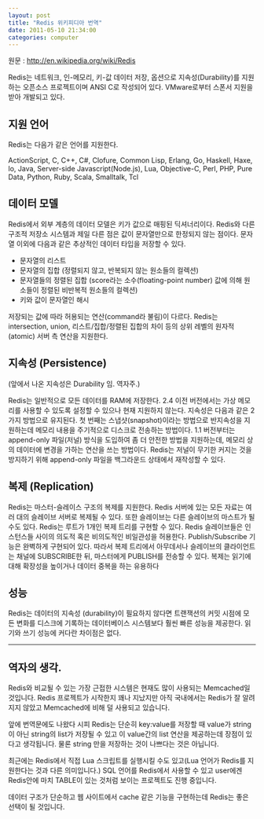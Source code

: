 ```yaml
---
layout: post
title: "Redis 위키피디아 번역"
date: 2011-05-10 21:34:00
categories: computer
---
```


원문 : http://en.wikipedia.org/wiki/Redis

Redis는 네트워크, 인-메모리, 키-값 데이터 저장, 옵션으로 지속성(Durability)를 지원하는 오픈소스 프로젝트이며 ANSI C로 작성되어 있다. VMware로부터 스폰서 지원을 받아 개발되고 있다.


## 지원 언어

Redis는 다음가 같은 언어를 지원한다.

ActionScript, C, C++, C#, Clofure, Common Lisp, Erlang, Go, Haskell, Haxe, lo, Java, Server-side Javascript(Node.js), Lua, Objective-C, Perl, PHP, Pure Data, Python, Ruby, Scala, Smalltalk, Tcl

## 데이터 모델

Redis에서 외부 계층의 데이터 모델은 키가 값으로 매핑된 딕셔너리이다. Redis와 다른 구조적 저장소 시스템과 제일 다른 점은 값이 문자열만으로 한정되지 않는 점이다. 문자열 이외에 다음과 같은 추상적인 데이터 타입을 저장할 수 있다.


- 문자열의 리스트
- 문자열의 집합 (정렬되지 않고, 반복되지 않는 원소들의 컬렉션)
- 문자열들의 정렬된 집합 (score라는 소수(floating-point number) 값에 의해 원소들이 정렬된 비반복적 원소들의 컬렉션)
- 키와 값이 문자열인 해시

저장되는 값에 따라 허용되는 연산(command라 불림)이 다르다. Redis는 intersection, union, 리스트/집합/정렬된 집합의 차이 등의 상위 레벨의 원자적(atomic) 서버 측 연산을 지원한다.

## 지속성 (Persistence)

(앞에서 나온 지속성은 Durability 임. 역자주.)

Redis는 일반적으로 모든 데이터를 RAM에 저장한다. 2.4 이전 버전에서는 가상 메모리를 사용할 수 있도록 설정할 수 있으나 현재 지원하지 않는다. 지속성은 다음과 같은 2가지 방법으로 유지된다. 첫 번째는 스냅샷(snapshot)이라는 방법으로 반지속성을 지원하는데 메모리 내용을 주기적으로 디스크로 전송하는 방법이다. 1.1 버전부터는 append-only 파일(저널) 방식을 도입하여 좀 더 안전한 방법을 지원하는데, 메모리 상의 데이터에 변경을 가하는 연산을 쓰는 방법이다. Redis는 저널이 무기한 커지는 것을 방지하기 위해 append-only 파일을 백그라운드 상태에서 재작성할 수 있다.

## 복제 (Replication)

Redis는 마스터-슬레이스 구조의 복제를 지원한다. Redis 서버에 있는 모든 자료는 여러 대의 슬레이브 서버로 복제될 수 있다. 또한 슬레이브는 다른 슬레이브의 마스트가 될 수도 있다. Redis는 루트가 1개인 복제 트리를 구현할 수 있다. Redis 슬레이브들은 인스턴스들 사이의 의도적 혹은 비의도적인 비일관성을 허용한다. Publish/Subscribe 기능은 완벽하게 구현되어 있다. 따라서 복제 트리에서 아무데서나 슬레이브의 클라이언트는 채널에 SUBSCRIBE한 뒤, 마스터에게 PUBLISH를 전송할 수 있다. 복제는 읽기에 대해 확장성을 높이거나 데이터 중복을 하는 유용하다

## 성능

Redis는 데이터의 지속성 (durability)이 필요하지 않다면 트랜잭션의 커밋 시점에 모든 변화를 디스크에 기록하는 데이터베이스 시스템보다 훨씬 빠른 성능을 제공한다. 읽기와 쓰기 성능에 커다란 차이점은 없다.

---

## 역자의 생각.

Redis와 비교될 수 있는 가장 근접한 시스템은 현재도 많이 사용되는 Memcached일 것입니다. Redis 프로젝트가 시작한지 꽤나 지났지만 아직 국내에서는 Redis가 잘 알려지지 않았고 Memcached에 비해 덜 사용되고 있습니다.

앞에 번역문에도 나왔다 시피 Redis는 단순히 key:value를 저장할 때 value가 string이 아닌 string의 list가 저장될 수 있고 이 value간의 list 연산을 제공하는데 장점이 있다고 생각됩니다. 물론 string 만을 저장하는 것이 나쁘다는 것은 아닙니다.

최근에는 Redis에서 직접 Lua 스크립트를 실행시킬 수도 있고(Lua 언어가 Redis를 지원한다는 것과 다른 의미입니다.) SQL 언어를 Redis에서 사용할 수 있고 user에겐 Redis안에 마치 TABLE이 있는 것처럼 보이는 프로젝트도 진행 중입니다.

데이터 구조가 단순하고 웹 사이트에서 cache 같은 기능을 구현하는데 Redis는 좋은 선택이 될 것입니다.
